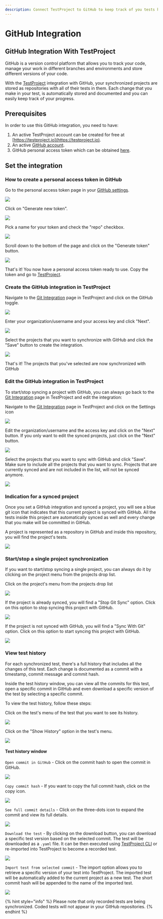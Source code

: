 ```yaml
---
description: Connect TestProject to GitHub to keep track of you tests history
---
```


# GitHub Integration

## GitHub Integration With TestProject

GitHub is a version control platform that allows you to track your code, manage your work in different branches and environments and store different versions of your code.

With the [TestProject](https://testproject.io) integration with GitHub, your synchronized projects are stored as repositories with all of their tests in them. Each change that you make in your test, is automatically stored and documented and you can easily keep track of your progress.

## Prerequisites

In order to use this GitHub integration, you need to have: 

1. An active TestProject account can be created for free at [https://testproject.io](https://testproject.io). 
2. An active [GitHub account](https://github.com/). 
3. GitHub personal access token which can be obtained [here](https://github.com/settings/tokens).

## Set the integration

### How to create a personal access token in GitHub

Go to the personal access token page in your [GitHub settings](https://github.com/settings/tokens).

![](../.gitbook/assets/personal-access-token-page%20%281%29%20%281%29.png)

Click on "Generate new token".

![](../.gitbook/assets/click-on-generate-new-token.png)

Pick a name for your token and check the "repo" checkbox.

![](../.gitbook/assets/name-and-repo.png)

Scroll down to the bottom of the page and click on the "Generate token" button.

![](../.gitbook/assets/generate-token.png)

That's it! You now have a personal access token ready to use. Copy the token and go to [TestProject](https://testproject.io).

### Create the GitHub integration in TestProject

Navigate to the [Git Integration](https://app.testproject.io/#/integrations/git) page in TestProject and click on the GitHub toggle.

![](../.gitbook/assets/tp-git-page.png)

Enter your organization/username and your access key and click "Next".

![](../.gitbook/assets/create-integration-p1.png)

Select the projects that you want to synchronize with GitHub and click the "Save" button to create the integration.

![](../.gitbook/assets/tp-git-select-projects%20%281%29%20%281%29.png)

That's it! The projects that you've selected are now synchronized with GitHub

### Edit the GitHub integration in TestProject

To start/stop syncing a project with GitHub, you can always go back to the [Git Integration](https://app.testproject.io/#/integrations/git) page in TestProject and edit the integration:

Navigate to the [Git Integration](https://app.testproject.io/#/integrations/git) page in TestProject and click on the Settings icon

![](../.gitbook/assets/tp-git-page-edit.png)

Edit the organization/username and the access key and click on the "Next" button. If you only want to edit the synced projects, just click on the "Next" button.

![](../.gitbook/assets/tp-git-page-edit-next.png)

Select the projects that you want to sync with GitHub and click "Save". Make sure to include all the projects that you want to sync. Projects that are currently synced and are not included in the list, will not be synced anymore.

![](../.gitbook/assets/tp-git-select-projects%20%281%29%20%281%29%20%281%29.png)

### Indication for a synced project

Once you set a GitHub integration and synced a project, you will see a blue git icon that indicates that this current project is synced with GitHub. All the tests inside this project are automatically synced as well and every change that you make will be committed in GitHub.

A project is represented as a repository in GitHub and inside this repository, you will find the project's tests.

![](../.gitbook/assets/project-sync-indication.png)

### Start/stop a single project synchronization

If you want to start/stop syncing a single project, you can always do it by clicking on the project menu from the projects drop list.

Click on the project's menu from the projects drop list

![](../.gitbook/assets/project-context-menu.png)

If the project is already synced, you will find a "Stop Git Sync" option. Click on this option to stop syncing this project with GitHub.

![](../.gitbook/assets/project-stop-syncing.png)

If the project is not synced with GitHub, you will find a "Sync With Git" option. Click on this option to start syncing this project with GitHub.

![](../.gitbook/assets/project-start-syncing.png)

### View test history

For each synchronized test, there's a full history that includes all the changes of this test. Each change is documented as a commit with a timestamp, commit message and commit hash.

Inside the test history window, you can view all the commits for this test, open a specific commit in GitHub and even download a specific version of the test by selecting a specific commit.

To view the test history, follow these steps:

Click on the test's menu of the test that you want to see its history.

![](../.gitbook/assets/test-context-menu.png)

Click on the "Show History" option in the test's menu.

![](../.gitbook/assets/test-view-history.png)

#### Test history window

`Open commit in GitHub` - Click on the commit hash to open the commit in GitHub.

![](../.gitbook/assets/test-history-hash.png)

`Copy commit hash` - If you want to copy the full commit hash, click on the copy icon.

![](../.gitbook/assets/test-history-copy.png)

`See full commit details` - Click on the three-dots icon to expand the commit and view its full details.

![](../.gitbook/assets/test-history-expanded.png)

`Download the test` - By clicking on the download button, you can download a specific test version based on the selected commit. The test will be downloaded as a `.yaml` file. It can be then executed using [TestProject CLI](https://docs.testproject.io/testproject-agents/testproject-agent-cli) or re-imported into TestProject to become a recorded test.

![](../.gitbook/assets/test-history-download.png)

`Import test from selected commit` - The import option allows you to retrieve a specific version of your test into TestProject. The imported test will be automatically added to the current project as a new test. The short commit hash will be appended to the name of the imported test.

![](../.gitbook/assets/test-history-import.png)

{% hint style="info" %}
Please note that only recorded tests are being synchronized. Coded tests will not appear in your GitHub repositories.
{% endhint %}

